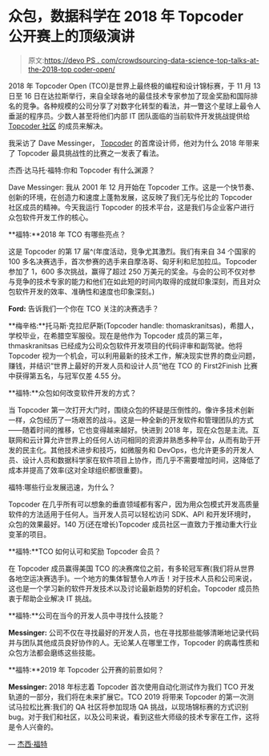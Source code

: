 # 众包，数据科学在 2018 年 Topcoder 公开赛上的顶级演讲

> 原文:[https://devo PS . com/crowdsourcing-data-science-top-talks-at-the-2018-top coder-open/](https://devops.com/crowdsourcing-data-science-top-talks-at-the-2018-topcoder-open/)

2018 年 Topcoder Open (TCO)是世界上最终极的编程和设计锦标赛，于 11 月 13 日至 16 日在达拉斯举行，来自全球各地的最佳技术专家参加了现金奖励和国际排名的竞争。各种规模的公司分享了对数字化转型的看法，并一瞥这个星球上最令人垂涎的程序员。少数人甚至将他们内部 IT 团队面临的当前软件开发挑战提供给 [Topcoder 社区](https://www.topcoder.com/about/community/) 的成员来解决。

我采访了 Dave Messinger， [Topcoder](https://www.topcoder.com/) 的首席设计师，他对为什么 2018 年带来了 Topcoder 最具挑战性的比赛之一发表了看法。

杰西·达马托·福特:你和 Topcoder 有什么渊源？

Dave Messinger: 我从 2001 年 12 月开始在 Topcoder 工作。这是一个快节奏、创新的环境，在创造力和速度上蓬勃发展，这反映了我们无与伦比的 Topcoder 社区成员的精神。今天我运行 Topcoder 的技术平台，这是我们与企业客户进行众包软件开发工作的核心。

**福特:**2018 年 TCO 有哪些亮点？

这是 Topcoder 的第 17 届^(年度活动，竞争尤其激烈。我们有来自 34 个国家的 100 多名决赛选手，首次参赛的选手来自摩洛哥、匈牙利和尼加拉瓜。Topcoder 参加了 1，600 多次挑战，赢得了超过 250 万美元的奖金。与会的公司不仅对参与竞争的技术专家的能力和他们在如此短的时间内取得的成就印象深刻，而且对众包软件开发的效率、准确性和速度也印象深刻。)

**Ford:** 告诉我们一个你在 TCO 关注的决赛选手？

**梅辛格:**托马斯·克拉尼萨斯(Topcoder handle: thomaskranitsas)，希腊人，学校毕业，在希腊空军服役。现在是他作为 Topcoder 成员的第三年，thmaskranitsas 已经成为公司众包软件开发项目的代码评审和副驾驶。他将 Topcoder 视为一个机会，可以利用最新的技术工作，解决现实世界的商业问题，赚钱，并结识“世界上最好的开发人员和设计人员”他在 TCO 的 First2Finish 比赛中获得第五名，与冠军仅差 4.55 分。

**福特:**众包如何改变软件开发的方式？

当 Topcoder 第一次打开大门时，围绕众包的怀疑是压倒性的。像许多技术创新一样，众包经历了一场艰苦的战斗。这是一种全新的开发软件和管理团队的方式——随着时间的推移，它也变得越来越好。快进到 2018 年，现在众包是主流。互联网和云计算允许世界上的任何人访问相同的资源并熟悉多种平台，从而有助于开发的民主化。其他技术进步和技巧，如微服务和 DevOps，也允许更多的开发人员、设计人员和数据科学家在软件项目上协作，而几乎不需要增加时间，这降低了成本并提高了效率(这对全球组织都很重要)。

福特:哪些行业发展迅速，为什么？

Topcoder 在几乎所有可以想象的垂直领域都有客户，因为用众包模式开发高质量软件的方法适用于任何人。当开发人员可以轻松访问 SDK、API 和开发环境时，众包的效果最好。140 万(还在增长)Topcoder 成员社区一直致力于推动重大行业变革的项目。

**福特:**TCO 如何认可和奖励 Topcoder 会员？

在 Topcoder 成员赢得美国 TCO 的决赛席位之前，有多轮冠军赛(我们将从世界各地空运决赛选手)。一个地方的集体智慧令人咋舌！对于技术人员和公司来说，这也是一个学习新的软件开发技术以及讨论最新趋势的好机会。Topcoder 成员热衷于帮助企业解决 IT 挑战。

**福特:**公司在当今的开发人员中寻找什么技能？

**Messinger:** 公司不仅在寻找最好的开发人员，也在寻找那些能够清晰地记录代码并与团队其他成员良好协作的人。无论某人在哪里工作，Topcoder 的病毒性质和众包方法都会磨练这些技能。

**福特:**2019 年 Topcoder 公开赛的前景如何？

**Messinger:** 2018 年标志着 Topcoder 首次使用自动化测试作为我们 TCO 开发轨道的一部分，我们将在未来扩展它。TCO 2019 将带来 Topcoder 的第一次测试马拉松比赛:我们的 QA 社区将参加现场 QA 挑战，以现场锦标赛的方式识别 bug。对于我们和社区，以及公司来说，看到这些大师级的技术专家在工作，这将是令人兴奋的。

— [杰西·福特](https://devops.com/author/jessie-damato-ford/)